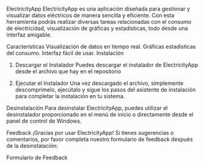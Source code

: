 ElectricityApp
ElectricityApp es una aplicación diseñada para gestionar y visualizar datos eléctricos de manera sencilla y eficiente. Con esta herramienta podrás realizar diversas tareas relacionadas con el consumo de electricidad, visualización de gráficas y estadísticas, todo desde una interfaz amigable.

Características
Visualización de datos en tiempo real.
Gráficas estadísticas del consumo.
Interfaz fácil de usar.
Instalación
1. Descargar el Instalador
Puedes descargar el instalador de ElectricityApp desde el archivo que hay en el repositorio

2. Ejecutar el Instalador
Una vez descargado el archivo, simplemente descomprimelo, ejecútalo y sigue los pasos del asistente de instalación para completar la instalación en tu sistema.

Desinstalación
Para desinstalar ElectricityApp, puedes utilizar el desinstalador proporcionado en el menú de inicio o directamente desde el panel de control de Windows.

Feedback
¡Gracias por usar ElectricityApp! Si tienes sugerencias o comentarios, por favor completa nuestro formulario de feedback después de la desinstalación:

Formulario de Feedback
